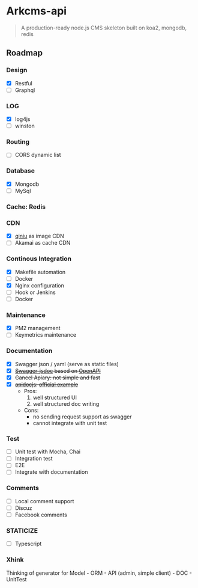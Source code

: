 # Arkcms-api
> A production-ready node.js CMS skeleton built on koa2, mongodb, redis

## Roadmap
### Design
- [x] Restful
- [ ] Graphql

### LOG
  - [x] log4js
  - [ ] winston

### Routing
- [ ] CORS dynamic list

### Database
  - [x] Mongodb
  - [ ] MySql

### Cache: Redis

### CDN
  - [x] [qiniu](https://www.qiniu.com/) as image CDN
  - [ ] Akamai as cache CDN

### Continous Integration
  - [x] Makefile automation
  - [ ] Docker
  - [x] Nginx configuration
  - [ ] Hook or Jenkins
  - [ ] Docker

### Maintenance
  - [x] PM2 management
  - [ ] Keymetrics maintenance
  
### Documentation
  - [x] Swagger json / yaml (serve as static files)
  - [x] ~~[Swagger-jsdoc](http://mherman.org/blog/2016/05/26/swagger-and-nodejs/#.Wb68GNOg9TY) based on [OpenAPI](https://github.com/OAI/OpenAPI-Specification/blob/master/versions/2.0.md)~~
  - [x] ~~Cancel Apiary: not simple and fast~~
  - [x] ~~[apidocjs](http://apidocjs.com/): [official example](http://apidocjs.com/example/)~~
    - Pros: 
      1. well structured UI
      1. well structured doc writing
    - Cons:
      - no sending request support as swagger
      - cannot integrate with unit test

### Test
  - [ ] Unit test with Mocha, Chai
  - [ ] Integration test
  - [ ] E2E
  - [ ] Integrate with documentation

### Comments
  - [ ] Local comment support
  - [ ] Discuz
  - [ ] Facebook comments

### STATICIZE
  - [ ] Typescript

### Xhink
Thinking of generator for Model - ORM - API (admin, simple client) - DOC - UnitTest